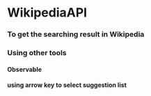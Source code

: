 # WikipediaAPI

### To get the searching result in Wikipedia

### Using other tools 
#### Observable
#### using arrow key to select suggestion list
